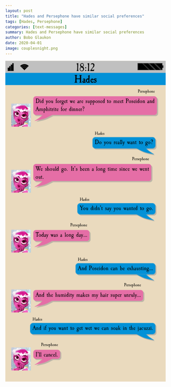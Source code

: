 ```yaml
---
layout: post
title: "Hades and Persephone have similar social preferences"
tags: [Hades, Persephone]
categories: [text-messages]
summary: Hades and Persephone have similar social preferences
author: Bobo Glaukon
date: 2020-04-01
image: couplesnight.png
---
```


![Hades and Persephone have similar social preferences.](/assets/img/couplesnight.png)


